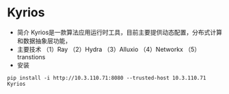 # Kyrios
+ 简介
Kyrios是一款算法应用运行时工具，目前主要提供动态配置，分布式计算和数据抽象层功能，
+ 主要技术
（1）Ray
（2）Hydra
（3）Alluxio
（4）Networkx
（5）transtions
+ 安装
```
pip install -i http://10.3.110.71:8080 --trusted-host 10.3.110.71 Kyrios
```